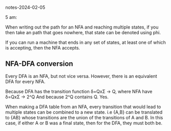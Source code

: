 notes-2024-02-05

5 am:

When writing out the path for an NFA and reaching multiple states, if you then take an path that goes nowhere, that state can be denoted using phi.

If you can run a machine that ends in any set of states, at least one of which is accepting, then the NFA accepts.

## NFA-DFA conversion

Every DFA is an NFA, but not vice versa. However, there is an equivalent DFA for every NFA.

Because DFA has the transition function δ=QxΣ -> Q, where NFA have δ=QxΣ -> 2^Q
And because 2^Q contains Q. Yes.

When making a DFA table from an NFA, every transition that would lead to multiple states can be combined to a new
state. i.e {A,B} can be translated to {AB} whose transitions are the union of the transitions of A and B.
In this case, if either A or B was a final state, then for the DFA, they must both be.
